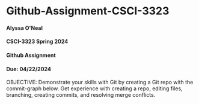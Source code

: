 # Github-Assignment-CSCI-3323
 
 #### Alyssa O'Neal

 #### CSCI-3323 Spring 2024

 #### Github Assignment

 #### Due: 04/22/2024

 OBJECTIVE: Demonstrate your skills with Git by creating a Git repo with the commit-graph below. Get experience with creating a repo, editing files, branching, creating commits, and resolving merge conflicts.